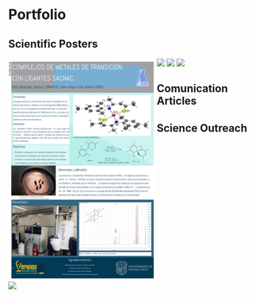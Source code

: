 # Portfolio
## Scientific Posters 
<img align='left' src="https://github.com/Andres8ezau/Portfolio/blob/main/Poster3F_VERANOSUG_2018.jpg" width="300" />
<img align='rigth' src="https://github.com/Andres8ezau/Portfolio/blob/main/RMFQT_2022_NEW_page-0001.jpg" width="330" />
<img align='rigth' src="https://github.com/Andres8ezau/Portfolio/blob/main/New_RMFQT_2023_VER2_page-0001.jpg" width="300" />
<img align='left' src="https://github.com/Andres8ezau/Portfolio/blob/main/ENLACE2022_M_A_Poster_final_page-0001.jpg" width="350" />
<img align='rigth' src="https://github.com/Andres8ezau/Portfolio/blob/main/Symp_UNAM_2023_V1_page-0001.jpg" width="570" />

## Comunication Articles  

## Science Outreach 

 


 
 
